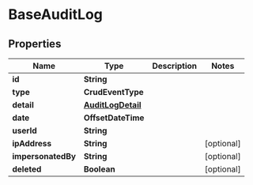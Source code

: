 

# BaseAuditLog


## Properties

| Name | Type | Description | Notes |
|------------ | ------------- | ------------- | -------------|
|**id** | **String** |  |  |
|**type** | **CrudEventType** |  |  |
|**detail** | [**AuditLogDetail**](AuditLogDetail.md) |  |  |
|**date** | **OffsetDateTime** |  |  |
|**userId** | **String** |  |  |
|**ipAddress** | **String** |  |  [optional] |
|**impersonatedBy** | **String** |  |  [optional] |
|**deleted** | **Boolean** |  |  [optional] |



